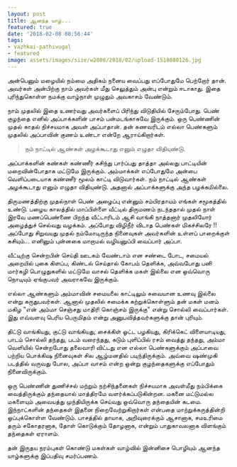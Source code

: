 ```yaml
---
layout: post
title: ஆனந்த யாழ்...
featured: true
date: '2018-02-08 08:56:44'
tags:
- vazhkai-pathivugal
- featured
image: assets/images/size/w2000/2018/02/upload-1518080126.jpg
---
```


அன்பெனும் மழையில் நம்மை அதிகம் நனைய வைப்பது எப்போதுமே பெற்றோர் தான். அவர்கள் அன்பிற்கு நாம் அவர்கள் மீது செலுத்தும் அன்பு என்றும் ஈடாகாது. இதை புரிந்துகொள்ள நமக்கு வாழ்நாள் முழுதும் அவகாசம் வேண்டும்.

நாம் முதலில் இதை உணர்வது அவர்களைப் பிரிந்து விடுதியில் சேரும்போது. பெண் குழந்தை எனில் அப்பாக்களின் பாசம் பன்மடங்காகவே இருக்கும். ஒரு பெண்ணின் முதல் காதல் நிச்சயமாக அவள் அப்பாதான். தன் கணவரிடம் எல்லா பெண்களும் முதலில் அப்பாவின் குணம் உண்டா என்றே ஆராய்கிறார்கள்.

>நம் நாட்டில் ஆண்கள் அழக்கூடாது எனும் எழுதா விதியுண்டு.

அப்பாக்களின் கண்கள் கண்ணீர் கசிந்து பார்ப்பது தாத்தா அல்லது பாட்டியின் மறைவின்போதாக மட்டுமே இருக்கும். அம்மாக்கள் எப்போதுமே அன்பை வெளிப்படையாக கண்ணீர் மூலம் காட்டி விடுவார்கள். நம் நாட்டில் ஆண்கள் அழக்கூடாது எனும் எழுதா விதியுண்டு. அதனால் அப்பாக்களுக்கு அந்த பழக்கமில்லை. 

திருமணத்திற்கு முதல்நாள் பெண் அழைப்பு என்னும் சம்பிரதாயம் எங்கள் சமூகத்தில் உண்டு. பழைய காலத்தில் மாப்பிள்ளை வீட்டில் திருமணம் நடந்ததால் முதல் நாள் இரவே மணப்பெண்ணை பிறந்த வீட்டாரிடம் ஆசி வாங்கி நாத்தனார் முதலியோர் அழைத்துச் செல்வது வழக்கம். அப்போது விழிநீர் விடாத பெண்கள் மிகச்சிலரே !! அப்போது சிறுவயது முதல் நம்மோடிருந்த நினைவுகள் அவர்களின் உள்ளப் பாறைக்குள் கசியும்... எனினும் புன்னகை மாறாமல் வழியனுப்பி வைப்பார் அப்பா. 

வீட்டிற்கு சென்றபின் செய்தி ஊடகம் வேண்டாம் என சண்டை போட, சமையல் அறையில் புகை கிளப்ப, கிண்டல் செய்தால் கோபம் தெளிக்க, அவ்வபோது பனி மார்கழி பொழுதுகளில் மட்டுமே வாசல் தெளிக்க மகள் இல்லை என ஒவ்வொரு நொடியும் ஏங்குபவர் அவராகவே இருக்கும்.

எல்லா ஆண்களும் அம்மாவின் சமையலை காட்டிலும் சுவையான உணவு இல்லை என்று கருதுபவர்கள். ஆனால் முதலில் சமைக்க கற்றுக்கொள்ளும் தன் மகள் மனம் மகிழ "என் அம்மா செஞ்சது மாதிரி கொஞ்சம் இருக்கு" என்று சொல்லி வைப்பார்கள். இது எவ்வளவு பெரிய பெருமிதம் என்று அனுபவித்தவர்களுக்கு தான் புரியும்.

திட்டு வாங்கியது, குட்டு வாங்கியது, சைக்கிள் ஓட்ட பழகியது, கிரிக்கெட் விளையாடியது, பாடம் சொல்லி தந்தது, படம் வரைந்தது, கடும் புளிப்பில் ரசம் வைத்து தந்தது, அம்மா வெளியில் சென்றபோது தலைவாரி விட்டது என எல்லா பெண்களுக்கும் அப்பாவை பற்றிய பொக்கிஷ நினைவுகள் சில ஆழ்மனதில் படிந்திருக்கும். அவ்வை ஷண்முகி படத்தில் வருவது போல, அப்பா வாசம் என்ற ஒன்று குழந்தைகளுக்கு எப்போதும் நினைவிருக்கும்.

 ஒரு பெண்ணின் துணிச்சல் மற்றும் நற்சிந்தனைகள் நிச்சயமாக அவள்மீது நம்பிக்கை வைத்திருக்கும் தந்தையால் மாத்திரமே வளர்க்கப்படுகின்றன. மகனை மட்டுமல்ல மகளையும் அவையத்து முந்தியிருக்க செய்வது ஒவ்வொரு தந்தையின் கடமை. இந்நாட்களின் தந்தைகள் இதனை நிறைவேற்றுகிறார்கள் என்பதை மாற்றுக்கருத்தின்றி ஒப்புக்கொள்ள வேண்டும். பாசத்தில் தாயாக, அறிவுரைக்கும் ஆசானாக, சமஉரிமை தரும் சகோதரனாக, தோள் கொடுக்கும் தோழனாக, என்றும் பாதுகாவலனாக விளங்கும் தந்தைகள் ஏராளம்.

தன் இருதய நரம்புகள் கொண்டு மகள்கள் வாழ்வில் இன்னிசை பொழியும் ஆனந்த யாழ்களுக்கு இப்பதிவு சமர்ப்பணம்.

 